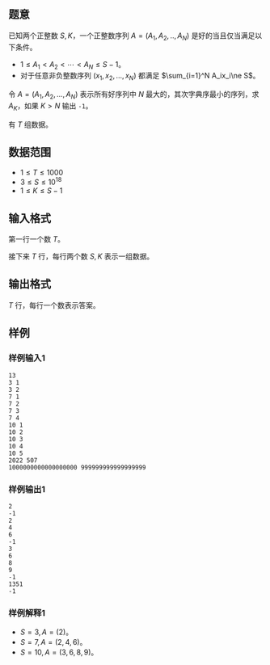 ## 题意 

已知两个正整数 $S,K$，一个正整数序列 $A=(A_1,A_2,..,A_N)$ 是好的当且仅当满足以下条件。

- $1\le A_1 < A_2 < \cdots < A_N \le  S-1$。
- 对于任意非负整数序列 $(x_1,x_2,...,x_N)$ 都满足 $\sum_{i=1}^N A_ix_i\ne S$。

令 $A=(A_1,A_2,...,A_N)$ 表示所有好序列中 $N$ 最大的，其次字典序最小的序列，求 $A_K$，如果 $K>N$ 输出 `-1`。

有 $T$ 组数据。

## 数据范围

- $1\le T\le 1000$
- $3\le S\le 10^{18}$
- $1\le K\le S-1$

## 输入格式

第一行一个数 $T$。

接下来 $T$ 行，每行两个数 $S,K$ 表示一组数据。

## 输出格式

$T$ 行，每行一个数表示答案。

## 样例

### 样例输入1

```
13
3 1
3 2
7 1
7 2
7 3
7 4
10 1
10 2
10 3
10 4
10 5
2022 507
1000000000000000000 999999999999999999
```

### 样例输出1

```
2
-1
2
4
6
-1
3
6
8
9
-1
1351
-1
```

### 样例解释1

- $S=3,A=(2)$。
- $S=7,A=(2,4,6)$。
- $S=10,A=(3,6,8,9)$。